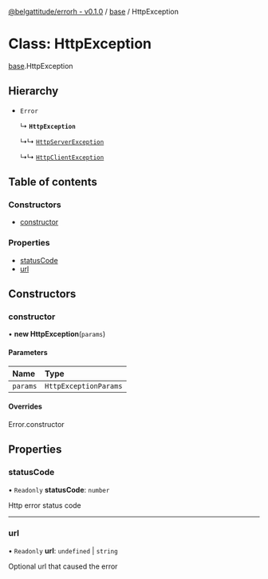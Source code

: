 [@belgattitude/errorh - v0.1.0](../README.md) / [base](../modules/base.md) / HttpException

# Class: HttpException

[base](../modules/base.md).HttpException

## Hierarchy

- `Error`

  ↳ **`HttpException`**

  ↳↳ [`HttpServerException`](base.HttpServerException.md)

  ↳↳ [`HttpClientException`](base.HttpClientException.md)

## Table of contents

### Constructors

- [constructor](base.HttpException.md#constructor)

### Properties

- [statusCode](base.HttpException.md#statuscode)
- [url](base.HttpException.md#url)

## Constructors

### constructor

• **new HttpException**(`params`)

#### Parameters

| Name     | Type                  |
| :------- | :-------------------- |
| `params` | `HttpExceptionParams` |

#### Overrides

Error.constructor

## Properties

### statusCode

• `Readonly` **statusCode**: `number`

Http error status code

---

### url

• `Readonly` **url**: `undefined` \| `string`

Optional url that caused the error
